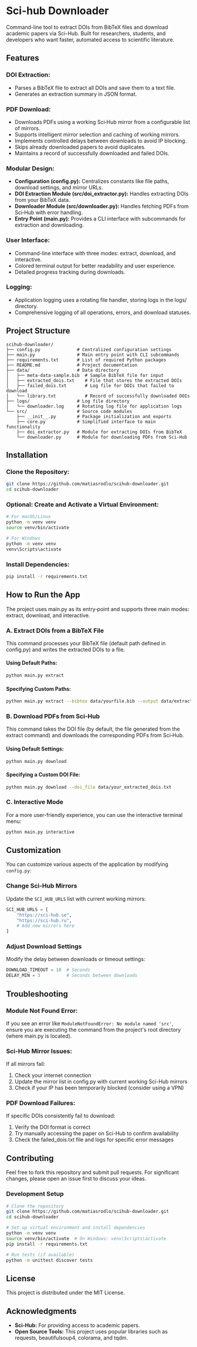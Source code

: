 # Sci-hub Downloader

Command-line tool to extract DOIs from BibTeX files and download academic papers via Sci-Hub. Built for researchers, students, and developers who want faster, automated access to scientific literature.

## Features

### DOI Extraction:

- Parses a BibTeX file to extract all DOIs and save them to a text file.
- Generates an extraction summary in JSON format.

### PDF Download:

- Downloads PDFs using a working Sci‑Hub mirror from a configurable list of mirrors.
- Supports intelligent mirror selection and caching of working mirrors.
- Implements controlled delays between downloads to avoid IP blocking.
- Skips already downloaded papers to avoid duplicates.
- Maintains a record of successfully downloaded and failed DOIs.

### Modular Design:

- **Configuration (config.py):** Centralizes constants like file paths, download settings, and mirror URLs.
- **DOI Extraction Module (src/doi_extractor.py):** Handles extracting DOIs from your BibTeX data.
- **Downloader Module (src/downloader.py):** Handles fetching PDFs from Sci‑Hub with error handling.
- **Entry Point (main.py):** Provides a CLI interface with subcommands for extraction and downloading.

### User Interface:

- Command-line interface with three modes: extract, download, and interactive.
- Colored terminal output for better readability and user experience.
- Detailed progress tracking during downloads.

### Logging:

- Application logging uses a rotating file handler, storing logs in the logs/ directory.
- Comprehensive logging of all operations, errors, and download statuses.

## Project Structure

```
scihub-downloader/
├── config.py              # Centralized configuration settings
├── main.py                # Main entry point with CLI subcommands
├── requirements.txt       # List of required Python packages
├── README.md              # Project documentation
├── data/                  # Data directory
│   ├── meta-data-sample.bib  # Sample BibTeX file for input
│   ├── extracted_dois.txt    # File that stores the extracted DOIs
│   ├── failed_dois.txt       # Log file for DOIs that failed to download
│   └── library.txt           # Record of successfully downloaded DOIs
├── logs/                  # Log file directory
│   └── downloader.log     # Rotating log file for application logs
└── src/                   # Source code modules
    ├── __init__.py        # Package initialization and exports
    ├── core.py            # Simplified interface to main functionality
    ├── doi_extractor.py   # Module for extracting DOIs from BibTeX
    └── downloader.py      # Module for downloading PDFs from Sci-Hub
```

## Installation

### Clone the Repository:

```bash
git clone https://github.com/matiasrodlo/scihub-downloader.git
cd scihub-downloader
```

### Optional: Create and Activate a Virtual Environment:

```bash
# For macOS/Linux
python -m venv venv
source venv/bin/activate

# For Windows
python -m venv venv
venv\Scripts\activate
```

### Install Dependencies:

```bash
pip install -r requirements.txt
```

## How to Run the App

The project uses main.py as its entry‑point and supports three main modes: extract, download, and interactive.

### A. Extract DOIs from a BibTeX File

This command processes your BibTeX file (default path defined in config.py) and writes the extracted DOIs to a file.

#### Using Default Paths:

```bash
python main.py extract
```

#### Specifying Custom Paths:

```bash
python main.py extract --bibtex data/yourfile.bib --output data/extracted_dois.txt
```

### B. Download PDFs from Sci‑Hub

This command takes the DOI file (by default, the file generated from the extract command) and downloads the corresponding PDFs from Sci‑Hub.

#### Using Default Settings:

```bash
python main.py download
```

#### Specifying a Custom DOI File:

```bash
python main.py download --doi_file data/your_extracted_dois.txt
```

### C. Interactive Mode

For a more user-friendly experience, you can use the interactive terminal menu:

```bash
python main.py interactive
```

## Customization

You can customize various aspects of the application by modifying `config.py`:

### Change Sci-Hub Mirrors

Update the `SCI_HUB_URLS` list with current working mirrors:

```python
SCI_HUB_URLS = [
    "https://sci-hub.se",
    "https://sci-hub.ru",
    # Add new mirrors here
]
```

### Adjust Download Settings

Modify the delay between downloads or timeout settings:

```python
DOWNLOAD_TIMEOUT = 10  # Seconds
DELAY_MIN = 3          # Seconds between downloads
```

## Troubleshooting

### Module Not Found Error:

If you see an error like `ModuleNotFoundError: No module named 'src'`, ensure you are executing the command from the project's root directory (where main.py is located).

### Sci-Hub Mirror Issues:

If all mirrors fail:
1. Check your internet connection
2. Update the mirror list in config.py with current working Sci-Hub mirrors
3. Check if your IP has been temporarily blocked (consider using a VPN)

### PDF Download Failures:

If specific DOIs consistently fail to download:
1. Verify the DOI format is correct
2. Try manually accessing the paper on Sci-Hub to confirm availability
3. Check the failed_dois.txt file and logs for specific error messages

## Contributing

Feel free to fork this repository and submit pull requests. For significant changes, please open an issue first to discuss your ideas.

### Development Setup

```bash
# Clone the repository
git clone https://github.com/matiasrodlo/scihub-downloader.git
cd scihub-downloader

# Set up virtual environment and install dependencies
python -m venv venv
source venv/bin/activate  # On Windows: venv\Scripts\activate
pip install -r requirements.txt

# Run tests (if available)
python -m unittest discover tests
```

## License

This project is distributed under the MIT License.

## Acknowledgments

- **Sci‑Hub:** For providing access to academic papers.
- **Open Source Tools:** This project uses popular libraries such as requests, beautifulsoup4, colorama, and tqdm.
